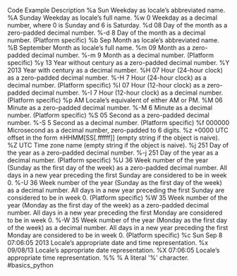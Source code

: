 Code 	Example 	Description
%a 	Sun 	Weekday as locale’s abbreviated name.
%A 	Sunday 	Weekday as locale’s full name.
%w 	0 	Weekday as a decimal number, where 0 is Sunday and 6 is Saturday.
%d 	08 	Day of the month as a zero-padded decimal number.
%-d 	8 	Day of the month as a decimal number. (Platform specific)
%b 	Sep 	Month as locale’s abbreviated name.
%B 	September 	Month as locale’s full name.
%m 	09 	Month as a zero-padded decimal number.
%-m 	9 	Month as a decimal number. (Platform specific)
%y 	13 	Year without century as a zero-padded decimal number.
%Y 	2013 	Year with century as a decimal number.
%H 	07 	Hour (24-hour clock) as a zero-padded decimal number.
%-H 	7 	Hour (24-hour clock) as a decimal number. (Platform specific)
%I 	07 	Hour (12-hour clock) as a zero-padded decimal number.
%-I 	7 	Hour (12-hour clock) as a decimal number. (Platform specific)
%p 	AM 	Locale’s equivalent of either AM or PM.
%M 	06 	Minute as a zero-padded decimal number.
%-M 	6 	Minute as a decimal number. (Platform specific)
%S 	05 	Second as a zero-padded decimal number.
%-S 	5 	Second as a decimal number. (Platform specific)
%f 	000000 	Microsecond as a decimal number, zero-padded to 6 digits.
%z 	+0000 	UTC offset in the form ±HHMM[SS[.ffffff]] (empty string if the object is naive).
%Z 	UTC 	Time zone name (empty string if the object is naive).
%j 	251 	Day of the year as a zero-padded decimal number.
%-j 	251 	Day of the year as a decimal number. (Platform specific)
%U 	36 	Week number of the year (Sunday as the first day of the week) as a zero-padded decimal number. All days in a new year preceding the first Sunday are considered to be in week 0.
%-U 	36 	Week number of the year (Sunday as the first day of the week) as a decimal number. All days in a new year preceding the first Sunday are considered to be in week 0. (Platform specific)
%W 	35 	Week number of the year (Monday as the first day of the week) as a zero-padded decimal number. All days in a new year preceding the first Monday are considered to be in week 0.
%-W 	35 	Week number of the year (Monday as the first day of the week) as a decimal number. All days in a new year preceding the first Monday are considered to be in week 0. (Platform specific)
%c 	Sun Sep 8 07:06:05 2013 	Locale’s appropriate date and time representation.
%x 	09/08/13 	Locale’s appropriate date representation.
%X 	07:06:05 	Locale’s appropriate time representation.
%% 	% 	A literal '%' character.
#basics_python
